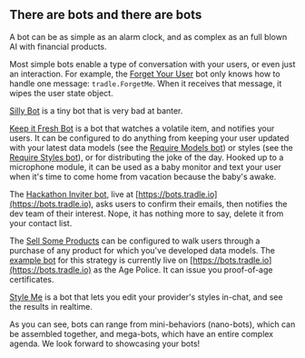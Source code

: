 
## There are bots and there are bots

A bot can be as simple as an alarm clock, and as complex as an full blown AI with financial products.

Most simple bots enable a type of conversation with your users, or even just an interaction. For example, the [Forget Your User](https://github.com/tradle/bot-forget-user) bot only knows how to handle one message: `tradle.ForgetMe`. When it receives that message, it wipes the user state object.

[Silly Bot](../lib/strategy/silly.js) is a tiny bot that is very bad at banter.

[Keep it Fresh Bot](https://github.com/tradle/bot-keep-fresh) is a bot that watches a volatile item, and notifies your users. It can be configured to do anything from keeping your user updated with your latest data models (see the [Require Models bot](https://github.com/tradle/bot-require-models)) or styles (see the [Require Styles bot](https://github.com/tradle/bot-require-styles)), or for distributing the joke of the day. Hooked up to a microphone module, it can be used as a baby monitor and text your user when it's time to come home from vacation because the baby's awake.

The [Hackathon Inviter bot](http://github.com/tradle/bot-inviter), live at [https://bots.tradle.io](https://bots.tradle.io), asks users to confirm their emails, then notifies the dev team of their interest. Nope, it has nothing more to say, delete it from your contact list.

The [Sell Some Products](http://github.com/tradle/bot-products) can be configured to walk users through a purchase of any product for which you've developed data models. The [example bot](https://github.com/tradle/bot-products/tree/master/example.js) for this strategy is currently live on [https://bots.tradle.io](https://bots.tradle.io) as the Age Police. It can issue you proof-of-age certificates.

[Style Me](github.com/tradle/bot-style-me) is a bot that lets you edit your provider's styles in-chat, and see the results in realtime.

As you can see, bots can range from mini-behaviors (nano-bots), which can be assembled together, and mega-bots, which have an entire complex agenda. We look forward to showcasing your bots!
